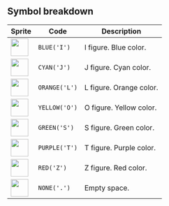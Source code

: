 <meta charset="UTF-8">

## Symbol breakdown
| Sprite | Code | Description |
| -------- | -------- | -------- |
|<img src="/codenjoy-contest/resources/tetris/sprite/blue.png" style="width:40px;" /> | `BLUE('I')` | I figure. Blue color. | 
|<img src="/codenjoy-contest/resources/tetris/sprite/cyan.png" style="width:40px;" /> | `CYAN('J')` | J figure. Cyan color. | 
|<img src="/codenjoy-contest/resources/tetris/sprite/orange.png" style="width:40px;" /> | `ORANGE('L')` | L figure. Orange color. | 
|<img src="/codenjoy-contest/resources/tetris/sprite/yellow.png" style="width:40px;" /> | `YELLOW('O')` | O figure. Yellow color. | 
|<img src="/codenjoy-contest/resources/tetris/sprite/green.png" style="width:40px;" /> | `GREEN('S')` | S figure. Green color. | 
|<img src="/codenjoy-contest/resources/tetris/sprite/purple.png" style="width:40px;" /> | `PURPLE('T')` | T figure. Purple color. | 
|<img src="/codenjoy-contest/resources/tetris/sprite/red.png" style="width:40px;" /> | `RED('Z')` | Z figure. Red color. | 
|<img src="/codenjoy-contest/resources/tetris/sprite/none.png" style="width:40px;" /> | `NONE('.')` | Empty space. | 
